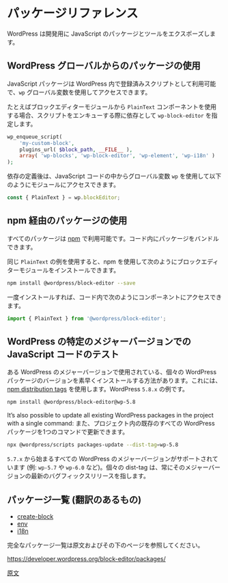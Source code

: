 <!--
# Package Reference

WordPress exposes a list of JavaScript packages and tools for WordPress development.
-->
# パッケージリファレンス

WordPress は開発用に JavaScript のパッケージとツールをエクスポーズします。

<!--
## Using the Packages via WordPress Global

JavaScript packages are available as a registered script in WordPress and can be accessed using the `wp` global variable.

If you wanted to use the `PlainText` component from the block editor module, first you would specify `wp-block-editor` as a dependency when you enqueue your script:
-->
## WordPress グローバルからのパッケージの使用

JavaScript パッケージは WordPress 内で登録済みスクリプトとして利用可能で、`wp` グローバル変数を使用してアクセスできます。

たとえばブロックエディターモジュールから `PlainText` コンポーネントを使用する場合、スクリプトをエンキューする際に依存として `wp-block-editor` を指定します。

```php
wp_enqueue_script(
	'my-custom-block',
	plugins_url( $block_path, __FILE__ ),
	array( 'wp-blocks', 'wp-block-editor', 'wp-element', 'wp-i18n' )
);
```

<!--
After the dependency is declared, you can access the module in your JavaScript code using the global `wp` like so:
-->
依存の定義後は、JavaScript コードの中からグローバル変数 `wp` を使用して以下のようにモジュールにアクセスできます。

```js
const { PlainText } = wp.blockEditor;
```

<!--
## Using the Packages via npm

All the packages are also available on [npm](https://www.npmjs.com/org/wordpress) if you want to bundle them in your code.

Using the same `PlainText` example, you would install the block editor module with npm:

-->
## npm 経由のパッケージの使用

すべてのパッケージは [npm](https://www.npmjs.com/org/wordpress) で利用可能です。コード内にパッケージをバンドルできます。

同じ `PlainText` の例を使用すると、npm を使用して次のようにブロックエディターモジュールをインストールできます。

```bash
npm install @wordpress/block-editor --save
```

<!--
Once installed, you can access the component in your code using:
-->
一度インストールすれば、コード内で次のようにコンポーネントにアクセスできます。

```js
import { PlainText } from '@wordpress/block-editor';
```
<!-- 
## Testing JavaScript code from a specific major WordPress version
 -->
## WordPress の特定のメジャーバージョンでの JavaScript コードのテスト

<!-- 
There is a way to quickly install a version of the individual WordPress package used with a given WordPress major version using [npm distribution tags](https://docs.npmjs.com/cli/v8/commands/npm-dist-tag) (example for WordPress `5.8.x`):
 -->
ある WordPress のメジャーバージョンで使用されている、個々の WordPress パッケージのバージョンを素早くインストールする方法があります。これには、[npm distribution tags](https://docs.npmjs.com/cli/v8/commands/npm-dist-tag) を使用します。WordPress `5.8.x` の例です。

```bash
npm install @wordpress/block-editor@wp-5.8
```
<!-- 
It’s also possible to update all existing WordPress packages in the project with a single command:
 -->
It’s also possible to update all existing WordPress packages in the project with a single command:
また、プロジェクト内の既存のすべての WordPress パッケージを1つのコマンドで更新できます。

```bash
npx @wordpress/scripts packages-update --dist-tag=wp-5.8
```
<!-- 
All major WordPress versions starting from `5.7.x` are supported (e.g., `wp-5.7` or `wp-6.0`). Each individual dist-tag always points to the latest bug fix release for that major version line.
 -->
`5.7.x` から始まるすべての WordPress のメジャーバージョンがサポートされています (例: `wp-5.7` や `wp-6.0` など)。個々の dist-tag は、常にそのメジャーバージョンの最新のバグフィックスリリースを指します。

## パッケージ一覧 (翻訳のあるもの)

- [create-block](https://ja.wordpress.org/team/handbook/block-editor/reference-guides/packages/packages-create-block/)
- [env](https://ja.wordpress.org/team/handbook/block-editor/reference-guides/packages/packages-env/)
- [i18n](https://ja.wordpress.org/team/handbook/block-editor/reference-guides/packages/packages-i18n/)

完全なパッケージ一覧は原文およびその下のページを参照してください。

https://developer.wordpress.org/block-editor/packages/

[原文](https://github.com/WordPress/gutenberg/blob/trunk/docs/reference-guides/packages.md)
